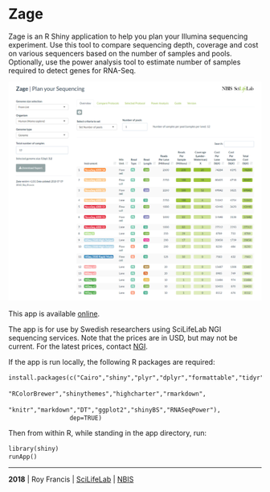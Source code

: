 # Zage

Zage is an R Shiny application to help you plan your Illumina sequencing experiment. Use this tool to compare sequencing depth, coverage and cost on various sequencers based on the number of samples and pools. Optionally, use the power analysis tool to estimate number of samples required to detect genes for RNA-Seq.

![](preview.png)

This app is available [online](http://rshiny.nbis.se/zage/).

The app is for use by Swedish researchers using SciLifeLab NGI sequencing services. Note that the prices are in USD, but may not be current. For the latest prices, contact [NGI](https://www.scilifelab.se/platforms/ngi/).

If the app is run locally, the following R packages are required:

```
install.packages(c("Cairo","shiny","plyr","dplyr","formattable","tidyr",
                 "RColorBrewer","shinythemes","highcharter","rmarkdown",
                 "knitr","markdown","DT","ggplot2","shinyBS","RNASeqPower"),
                 dep=TRUE)
```

Then from within R, while standing in the app directory, run:

```
library(shiny)
runApp()
```

<hr>

<b>2018</b> | Roy Francis | [SciLifeLab](https://www.scilifelab.se/) | [NBIS](https://nbis.se/)
